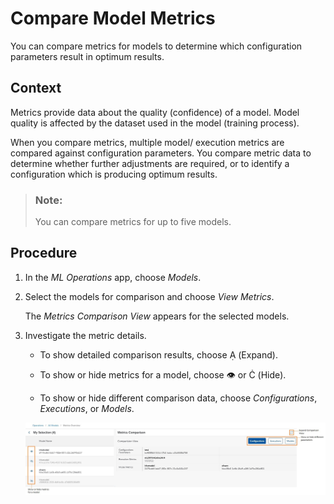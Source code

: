 <!-- loio4b4415eabfb0431aba77d005e6e586dd -->

<link rel="stylesheet" type="text/css" href="css/sap-icons.css"/>

# Compare Model Metrics

You can compare metrics for models to determine which configuration parameters result in optimum results.



## Context

Metrics provide data about the quality \(confidence\) of a model. Model quality is affected by the dataset used in the model \(training process\).

When you compare metrics, multiple model/ execution metrics are compared against configuration parameters. You compare metric data to determine whether further adjustments are required, or to identify a configuration which is producing optimum results.

> ### Note:  
> You can compare metrics for up to five models.



## Procedure

1.  In the *ML Operations* app, choose *Models*.

2.  Select the models for comparison and choose *View Metrics*.

    The *Metrics Comparison View* appears for the selected models.

3.  Investigate the metric details.

    -   To show detailed comparison results, choose <span class="SAP-icons"></span> \(Expand\).

    -   To show or hide metrics for a model, choose :eye: or <span class="SAP-icons"></span> \(Hide\).

    -   To show or hide different comparison data, choose *Configurations*, *Executions*, or *Models*.


    ![Comparison of metrics for selected models, with key actions highlighted.](images/Image_AIL_MLOps_Models_CM_3_fcd151b.jpg)


